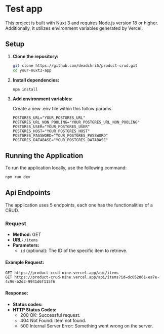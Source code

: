 # Test app

This project is built with Nuxt 3 and requires Node.js version 18 or higher. Additionally, it utilizes environment variables generated by Vercel.

## Setup

1. **Clone the repository:**

    ```bash
    git clone https://github.com/deadchri5/product-crud.git
    cd your-nuxt3-app
    ```

2. **Install dependencies:**

    ```bash
    npm install
    ```

3. **Add environment variables:**

    Create a new .env file within this follow params
    
    ```env
    POSTGRES_URL="YOUR_POSTGRES_URL"
    POSTGRES_URL_NON_POOLING="YOUR_POSTGRES_URL_NON_POOLING"
    POSTGRES_USER="YOUR_POSTGRES_USER"
    POSTGRES_HOST="YOUR_POSTGRES_HOST"
    POSTGRES_PASSWORD="YOUR_POSTGRES_PASSWORD"
    POSTGRES_DATABASE="YOUR_POSTGRES_DATABASE"
    ```

## Running the Application

To run the application locally, use the following command:

```bash
npm run dev
```

## Api Endpoints

The application uses 5 endpoints, each one has the functionalities of a CRUD.

### Request

- **Method:** GET
- **URL:** `/items`
- **Parameters:**
  - `id` (optional): The ID of the specific item to retrieve.

#### Example Request:

```http
GET https://product-crud-nine.vercel.app/api/items
GET https://product-crud-nine.vercel.app/api/items?id=dc052061-ea7e-4c96-b2d3-9941d6f115f6
```

#### Response:
- **Status codes:**
- **HTTP Status Codes:**
  - 200 OK: Successful request.
  - 404 Not Found: Item not found.
  - 500 Internal Server Error: Something went wrong on the server.